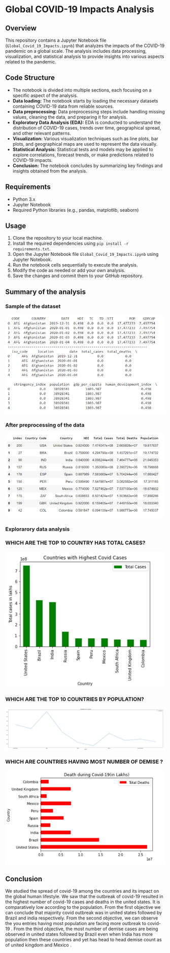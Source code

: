 # Global COVID-19 Impacts Analysis

## Overview
This repository contains a Jupyter Notebook file (`Global_Covid_19_Impacts.ipynb`) that analyzes the impacts of the COVID-19 pandemic on a global scale. The analysis includes data processing, visualization, and statistical analysis to provide insights into various aspects related to the pandemic.

## Code Structure
- The notebook is divided into multiple sections, each focusing on a specific aspect of the analysis.
- **Data loading:** The notebook starts by loading the necessary datasets containing COVID-19 data from reliable sources.
- **Data preprocessing:** Data preprocessing steps include handling missing values, cleaning the data, and preparing it for analysis.
- **Exploratory Data Analysis (EDA):** EDA is conducted to understand the distribution of COVID-19 cases, trends over time, geographical spread, and other relevant patterns.
- **Visualization:** Various visualization techniques such as line plots, bar plots, and geographical maps are used to represent the data visually.
- **Statistical Analysis:** Statistical tests and models may be applied to explore correlations, forecast trends, or make predictions related to COVID-19 impacts.
- **Conclusion:** The notebook concludes by summarizing key findings and insights obtained from the analysis.

## Requirements
- Python 3.x
- Jupyter Notebook
- Required Python libraries (e.g., pandas, matplotlib, seaborn)

## Usage
1. Clone the repository to your local machine.
2. Install the required dependencies using `pip install -r requirements.txt`.
3. Open the Jupyter Notebook file `Global_Covid_19_Impacts.ipynb` using Jupyter Notebook.
4. Run the notebook cells sequentially to execute the analysis.
5. Modify the code as needed or add your own analysis.
6. Save the changes and commit them to your GitHub repository.


## Summary of the analysis

### Sample of the dataset
![App Screenshot](https://github.com/ronitkumar02/global-impact-due-to-covid-19-report/blob/main/Result/Screenshot%202024-04-01%20211816.png?raw=true)

### After preprocessing of the data

![App Screenshot](https://github.com/ronitkumar02/global-impact-due-to-covid-19-report/blob/main/Result/Screenshot%202024-04-01%20212200.png?raw=true)

### Explorarory data analysis

### WHICH ARE THE TOP 10 COUNTRY HAS TOTAL CASES?
![App Screenshot](https://github.com/ronitkumar02/global-impact-due-to-covid-19-report/blob/main/Result/Screenshot%202024-04-01%20212220.png?raw=true)

### WHICH ARE THE TOP 10 COUNTRIES BY POPULATION?

![](https://github.com/ronitkumar02/global-impact-due-to-covid-19-report/blob/main/Result/Screenshot%202024-04-01%20212244.png?raw=true)

### WHICH ARE COUNTRIES HAVING MOST NUMBER OF DEMISE ?
![](https://github.com/ronitkumar02/global-impact-due-to-covid-19-report/blob/main/Result/Screenshot%202024-04-01%20212300.png?raw=true)

## Conclusion

We studied the spread of covid-19 among the countries and its impact on the global human lifestyle.
We saw that the outbreak of covid-19 resulted in the highest number of covid-19 cases and deaths in the united
states. It is comparatively low according to the population.
From the first objective we can conclude that majority covid outbreak was in united states followed by Brazil
and india respectively.
From the second objective, we can observe the you entries having most population are facing more outbreak to
covid-19 .
From the third objective, the most number of demise cases are being observed in united states followed by
Brazil even when India has more population then these countries and yet has head to head demise count as of
united kingdom and Mexico .
